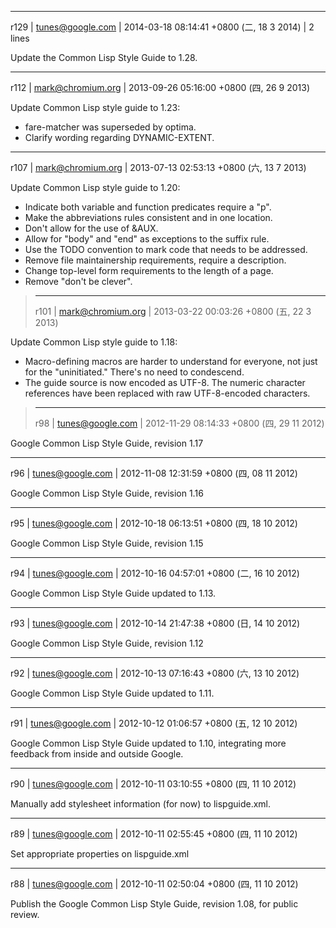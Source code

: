 ------------------------------------------------------------------------
r129 | tunes@google.com | 2014-03-18 08:14:41 +0800 (二, 18  3 2014) | 2 lines

Update the Common Lisp Style Guide to 1.28.

------------------------------------------------------------------------
r112 | mark@chromium.org | 2013-09-26 05:16:00 +0800 (四, 26  9 2013)

Update Common Lisp style guide to 1.23:
 - fare-matcher was superseded by optima.
 - Clarify wording regarding DYNAMIC-EXTENT.

------------------------------------------------------------------------
r107 | mark@chromium.org | 2013-07-13 02:53:13 +0800 (六, 13  7 2013)


Update Common Lisp style guide to 1.20:

 - Indicate both variable and function predicates require a "p".
 - Make the abbreviations rules consistent and in one location.
 - Don't allow for the use of &AUX.
 - Allow for "body" and "end" as exceptions to the suffix rule.
 - Use the TODO convention to mark code that needs to be addressed.
 - Remove file maintainership requirements, require a description.
 - Change top-level form requirements to the length of a page.
 - Remove "don't be clever".

> ------------------------------------------------------------------------
> r101 | mark@chromium.org | 2013-03-22 00:03:26 +0800 (五, 22  3 2013)

Update Common Lisp style guide to 1.18:
 - Macro-defining macros are harder to understand for everyone, not
   just for the "uninitiated." There's no need to condescend.
 - The guide source is now encoded as UTF-8. The numeric character
   references have been replaced with raw UTF-8-encoded characters.

> ------------------------------------------------------------------------
> r98 | tunes@google.com | 2012-11-29 08:14:33 +0800 (四, 29 11 2012)

Google Common Lisp Style Guide, revision 1.17

------------------------------------------------------------------------
r96 | tunes@google.com | 2012-11-08 12:31:59 +0800 (四, 08 11 2012)

Google Common Lisp Style Guide, revision 1.16

------------------------------------------------------------------------
r95 | tunes@google.com | 2012-10-18 06:13:51 +0800 (四, 18 10 2012)

Google Common Lisp Style Guide, revision 1.15

------------------------------------------------------------------------
r94 | tunes@google.com | 2012-10-16 04:57:01 +0800 (二, 16 10 2012)

Google Common Lisp Style Guide updated to 1.13.

------------------------------------------------------------------------
r93 | tunes@google.com | 2012-10-14 21:47:38 +0800 (日, 14 10 2012)

Google Common Lisp Style Guide, revision 1.12

------------------------------------------------------------------------
r92 | tunes@google.com | 2012-10-13 07:16:43 +0800 (六, 13 10 2012)

Google Common Lisp Style Guide updated to 1.11.

------------------------------------------------------------------------
r91 | tunes@google.com | 2012-10-12 01:06:57 +0800 (五, 12 10 2012)

Google Common Lisp Style Guide updated to 1.10,
integrating more feedback from inside and outside Google.

------------------------------------------------------------------------
r90 | tunes@google.com | 2012-10-11 03:10:55 +0800 (四, 11 10 2012)

Manually add stylesheet information (for now) to lispguide.xml.

------------------------------------------------------------------------
r89 | tunes@google.com | 2012-10-11 02:55:45 +0800 (四, 11 10 2012)

Set appropriate properties on lispguide.xml

------------------------------------------------------------------------
r88 | tunes@google.com | 2012-10-11 02:50:04 +0800 (四, 11 10 2012)

Publish the Google Common Lisp Style Guide, revision 1.08, for public review.